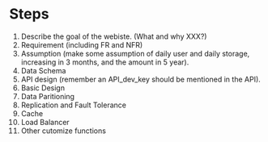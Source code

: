 # Steps

1. Describe the goal of the webiste. (What and why XXX?)
2. Requirement (including FR and NFR)
3. Assumption (make some assumption of daily user and daily storage, increasing in 3 months, and the amount in 5 year).
4. Data Schema
5. API design (remember an API_dev_key should be mentioned in the API).
6. Basic Design
7. Data Paritioning
8. Replication and Fault Tolerance
9. Cache
10. Load Balancer
11. Other cutomize functions